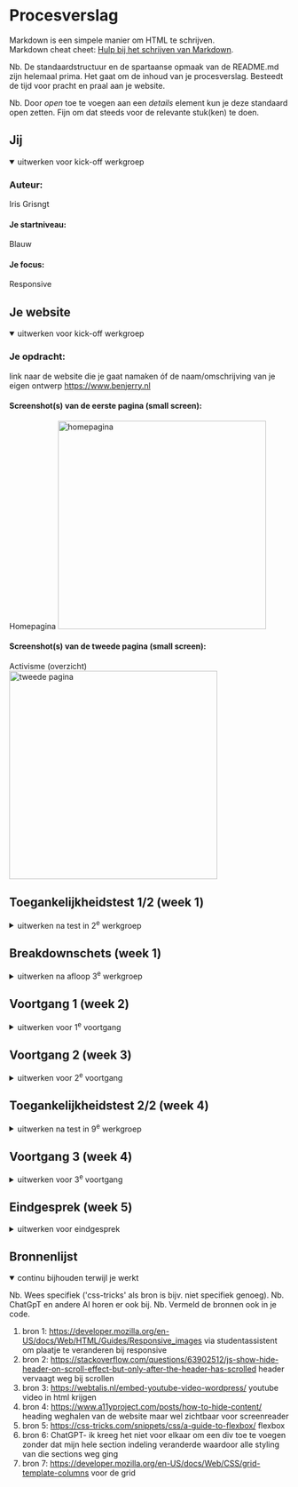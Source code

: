 # Procesverslag
Markdown is een simpele manier om HTML te schrijven.  
Markdown cheat cheet: [Hulp bij het schrijven van Markdown](https://github.com/adam-p/markdown-here/wiki/Markdown-Cheatsheet).

Nb. De standaardstructuur en de spartaanse opmaak van de README.md zijn helemaal prima. Het gaat om de inhoud van je procesverslag. Besteedt de tijd voor pracht en praal aan je website.

Nb. Door *open* toe te voegen aan een *details* element kun je deze standaard open zetten. Fijn om dat steeds voor de relevante stuk(ken) te doen.





## Jij

<details open>
  <summary>uitwerken voor kick-off werkgroep</summary>

  ### Auteur:
  Iris Grisngt

  #### Je startniveau:
  Blauw

  #### Je focus:
  Responsive
 
</details>





## Je website

<details open>
  <summary>uitwerken voor kick-off werkgroep</summary>

  ### Je opdracht:
  link naar de website die je gaat namaken óf de naam/omschrijving van je eigen ontwerp
  https://www.benjerry.nl

  #### Screenshot(s) van de eerste pagina (small screen): 
  Homepagina
  <img src="readme-images/homepagina.png" width="375px" alt="homepagina">

  #### Screenshot(s) van de tweede pagina (small screen):
  Activisme (overzicht)
  <img src="readme-images/tweedepagina.png" width="375px" alt="tweede pagina">
 
</details>



## Toegankelijkheidstest 1/2 (week 1)

<details>
  <summary>uitwerken na test in 2<sup>e</sup> werkgroep</summary>

  ### Bevindingen
  Lijst met je bevindingen die in de test naar voren kwamen:
  - contrast bij hoveren over buttons en links is te laag waardoor het niet goed zichtbaar is
  - submit button is handig om toe te voegen bij zoekbalk in de navigatie --> mist nu
  - bij kiezen van taal staat er nu alleen een pijltje --> doen: label toevoegen bij input veld
  - kopstructuur niet altijd logisch 
  - hamburgermenu klopt niet bij wisselen van klein naar groot scherm
  - dark mode mist in de website

</details>



## Breakdownschets (week 1)

<details>
  <summary>uitwerken na afloop 3<sup>e</sup> werkgroep</summary>

  ### de hele pagina: 
  https://miro.com/welcomeonboard/bDIySVRuaGsxV0FGK1IvTUd0VWdLRWEySEQ5WStteHRvNGkyWThETGV5amFDSlpRUkF0c3ZVVVJCUmhmN1U0Q1kzVTVmSWhXSU9PWXQ2MWJvU2lhVnZvWnIyOSt0TFJyNlk1VTRlbk1tQkorNy94ZTIvZXBObnhTVStlSGs1WVpQdGo1ZEV3bUdPQWRZUHQzSGl6V2NBPT0hdjE=?share_link_id=310430917738
  Link naar miro bord waarop ik de breakdown schetsen gemaakt heb.

  ### dynamisch deel (bijv menu): 
  https://miro.com/welcomeonboard/bDIySVRuaGsxV0FGK1IvTUd0VWdLRWEySEQ5WStteHRvNGkyWThETGV5amFDSlpRUkF0c3ZVVVJCUmhmN1U0Q1kzVTVmSWhXSU9PWXQ2MWJvU2lhVnZvWnIyOSt0TFJyNlk1VTRlbk1tQkorNy94ZTIvZXBObnhTVStlSGs1WVpQdGo1ZEV3bUdPQWRZUHQzSGl6V2NBPT0hdjE=?share_link_id=310430917738
  Link naar miro bord waarop ik de breakdown schetsen gemaakt heb.

</details>





## Voortgang 1 (week 2)

<details>
  <summary>uitwerken voor 1<sup>e</sup> voortgang</summary>

  ### Stand van zaken
  hier dit ging goed & dit was lastig (neem ook screenshots op van delen van je website en code)

  Dit ging goed: de start maken van de html ging goed, met alle plaatjes toevoegen, vooral door de breakdown
  schets die ik al gemaakt had.

  Dit was lastig: ik vond het lastig dat we geen classes en divs mogen gebruiken, hierdoor zat ik best wel
  in de knoop met alle sections en lukt het me niet zo goed om die met css allemaal te stylen.

  <img src="readme-images/screenshotwk1.png" width="375px" alt="voortgang screenshot">
  <img src="readme-images/screenshotwk1-2.png" width="375px" alt="voortgang screenshot site">

  ### Agenda voor meeting
  samen met je groepje opstellen

  Student 1 - Iris
  - witruimte aan de randen van de pagina weghalen
  - topverhalen sectie goed krijgen
  - hamburgermenu icoon kleiner maken, kruisje op dezelfde plek

  Student 2 - Nur
  - hamburger menu goed krijgen
  - meer uitleg over css map met ::roots

  Student 3 - Luuk
  - flexbox
  - justify content toepassen
  - werken met background img

  Student 4 - Toria
  - was er niet


  ### Verslag van meeting
  hier na afloop snel de uitkomsten van de meeting vastleggen

  - punt 1 - lang="eng" voor woorden in het engels in bijv h1
  - punt 2 - .visually-hidden om tekst te hebben die niet gezien hoeft te worden
  - punt 3 - dark mode

</details>





## Voortgang 2 (week 3)

<details>
  <summary>uitwerken voor 2<sup>e</sup> voortgang</summary>

  ### Stand van zaken
  hier dit ging goed & dit was lastig (neem ook screenshots op van delen van je website en code)
  Dit ging goed: het lukte nu steeds beter om met de selectoren te werken (was eerst nog gepuzzlel met al die sections)
  Dit was lastig: het menu deed nog niet helemaal wat ik wilde: hij klapt niet helemaal uit naar beneden en het lukt ook niet om een bepaalde section goed te krijgen met flexbox.


  ### Agenda voor meeting
  samen met je groepje opstellen

  Student 1 - Iris
  - menu helemaal laten uitklappen naar beneden
  - sectie goed krijgen
  - hoe krijg ik het font van de website?

  Student 2 - Nur
  - hoe ik de 2de menu het beste kan coderen
  - hoe ik borders korter kan maken

  Student 3 - Luuk
  - Design in pagina krijgen zonder img gebruiken
  - drop down menu’s + animatie

  Student 4 - Toria
  - hoe footer met ul/li
  - header goed krijgen

  ### Verslag van meeting
  hier na afloop snel de uitkomsten van de meeting vastleggen

  - punt 1 - font kan je heel makkelijk bij Network -> Fonts downloaden
  - punt 2 - ul li indelen voor makkelijkere scheiding binnen een lijst in section

</details>





## Toegankelijkheidstest 2/2 (week 4)

<details>
  <summary>uitwerken na test in 9<sup>e</sup> werkgroep</summary>

  ### Bevindingen
  Lijst met je bevindingen die in de test naar voren kwamen (geef ook aan wat er verbeterd is):
  - Ik miste nog een aantal lang="en" bij wat engelse tekst
  - hover in een andere kleur miste bij een deel van de footer
  - er miste nog een heading binnen twee articles op mijn website
  - Nog even beter uitzoeken hoe de screenreader werkt

</details>





## Voortgang 3 (week 4)

<details>
  <summary>uitwerken voor 3<sup>e</sup> voortgang</summary>

  ### Stand van zaken
  hier dit ging goed & dit was lastig (neem ook screenshots op van delen van je website en code)

  Dit ging goed: ik ben lang bezig geweest met proberen responsive te maken van de pagina en bij sommige vlakken ging dat best goed zonder al te veel problemen waar ik tegen aanliep, waar ik blij mee was
  Dit was lastig: nogsteeds lukt het menu niet helemaal. ik had nog summary en details toegevoegd alleen dit maakte het nog veel ingewikkelder met het uitklappen en responsive maken, dus die heb ik uiteindelijk weggelaten. Daarnaast vond ik het nog lastig om de tekst op een afbeelding te krijgen.


  ### Agenda voor meeting
  samen met je groepje opstellen

  Student 1 - Iris
  - menu klapt niet uit bij groot scherm
  - tekst op afbeelding krijgen bij groot scherm > div gebruken
  - ruimte om plaatje wegkrijgen - background image van maken

  Student 2 - Nur
  - hoe zet je pauze knopje bij een video
  - svgtjes gaan op mijn hamburger menu
  - hoe krijg ik footer responsive

  Student 3 - Luuk
  - -Border-box problemen
  - Clickbare backgroundimages

  Student 4 - Toria
  - Video op github
  - Footer wit vlak
  - Pauze knop




  ### Verslag van meeting
  hier na afloop snel de uitkomsten van de meeting vastleggen

  - punt 1 - div gebruiken voor tekst op background img
  - punt 2 - background img maken van de img om de padding te vullen
  - punt 3 - menu klapt niet uit bij groot scherm -> fout van de website met javacript (dus is al verbeterd) nu alleen de knop weghalen bij groot scherm in de media query

</details>





## Eindgesprek (week 5)

<details>
  <summary>uitwerken voor eindgesprek</summary>

  ### Je uitkomst - karakteristiek screenshots:
  eerste pagina:
  <img src="readme-images/eind_homepagina.png" width="375px" alt="pagina 1">

  tweede pagina:
  <img src="readme-images/eind_tweedepagina.png" width="375px" alt="pagina 2">


  ### Dit ging goed/Heb ik geleerd: 
  Korte omschrijving met plaatjes
  Ik heb de afgelopen weken heel veel geleerd van de lessen, voortgangsgesprekken en de studentassisten. Ik had eerder geen idee hoe je een website responsive maakt of bijv. een dark mode maakt en een root kan gebruiken voor algemene dingen.

  Het schrijven van de html ging erg goed, vooral door de breakdownschets die we moesten maken voelde het als een handig hulpmiddel. Wel was het lastig dat we (bijna) geen sections/divs mochten gebruiken waardoor het wel heel erg puzzelen was vaak. Maar ik heb daar ook juist weer heel erg van geleerd. Ook heb ik meerde manieren van styling geleerd voor elementen wat ik heel waardevol vond. Ik ben ook best wel blij met het eindresultaat van de dark mode.

  <img src="readme-images/darkmode_website.png" width="375px" alt="screenshot van de darkmode">


  ### Dit was lastig/Is niet gelukt:
  Korte omschrijving met plaatjes
  - details summary in responisve header: het lukte wel op de details te schrijven allen werkte mijn menu hierdoor neit goed en kosste het me teveel tijd om deze dan goed te krijgen in css kwa styling en responsiveness, dus helaas heb ik dat laten zitten.
  <img src="readme-images/details_summary.png" width="375px" alt="screenshot van de details">

  - de koe die bij de footer staat kreeg ik ook niet op de goede plek bij het kleiner maken van het scherm, hij staat daar nu een beetje op de tekst
  <img src="readme-images/zwevende_koe.png" width="375px" alt="de koe">

  - bij groot scherm is de afbeelding waar de h1 op staat niet helemaal strak: ik wilde geen div meer toevoegen omdat ik bijna al mijn css al had geschreven en zodra ik er een div bij zette veranderde de structuur waardoor de styling niet meer op de goede plek kwam. Heb heel veel geprobeerd maar het lukte niet dus heb het aan AI gevraagd.
  <img src="readme-images/image_article.png" width="375px" alt="tekst op het plaatje">

  - zoekbalk knop in de header bij groot scherm, die dan uitklapt naar het formulier


</details>





## Bronnenlijst

<details open>
  <summary>continu bijhouden terwijl je werkt</summary>

  Nb. Wees specifiek ('css-tricks' als bron is bijv. niet specifiek genoeg). 
  Nb. ChatGpT en andere AI horen er ook bij.
  Nb. Vermeld de bronnen ook in je code.

  1. bron 1: https://developer.mozilla.org/en-US/docs/Web/HTML/Guides/Responsive_images via studentassistent om plaatje te veranderen bij responsive
  2. bron 2: https://stackoverflow.com/questions/63902512/js-show-hide-header-on-scroll-effect-but-only-after-the-header-has-scrolled header vervaagt weg bij scrollen
  3. bron 3: https://webtalis.nl/embed-youtube-video-wordpress/ youtube video in html krijgen
  4. bron 4: https://www.a11yproject.com/posts/how-to-hide-content/ heading weghalen van de website maar wel zichtbaar voor screenreader
  5. bron 5: https://css-tricks.com/snippets/css/a-guide-to-flexbox/ flexbox
  6. bron 6: ChatGPT- ik kreeg het niet voor elkaar om een div toe te voegen zonder dat mijn hele section indeling veranderde waardoor alle styling van die sections weg ging
  7. bron 7: https://developer.mozilla.org/en-US/docs/Web/CSS/grid-template-columns voor de grid


</details>